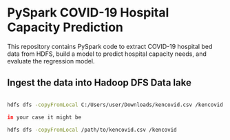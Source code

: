 # PySpark COVID-19 Hospital Capacity Prediction
This repository contains PySpark code to extract COVID-19 hospital bed data from HDFS, build a model to predict hospital capacity needs, and evaluate the regression model.

## Ingest the data into Hadoop DFS Data lake 

```bash

hdfs dfs -copyFromLocal C:/Users/user/Downloads/kencovid.csv /kencovid.csv

in your case it might be 

hdfs dfs -copyFromLocal /path/to/kencovid.csv /kencovid
```
